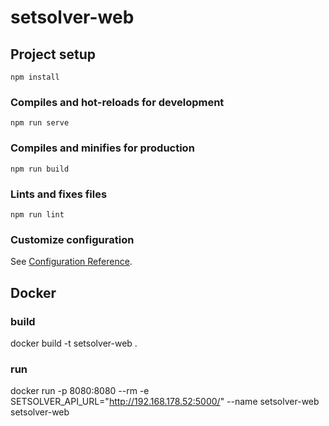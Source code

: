 # setsolver-web

## Project setup
```
npm install
```

### Compiles and hot-reloads for development
```
npm run serve
```

### Compiles and minifies for production
```
npm run build
```

### Lints and fixes files
```
npm run lint
```

### Customize configuration
See [Configuration Reference](https://cli.vuejs.org/config/).

## Docker

### build 
docker build -t setsolver-web .

### run 
docker run -p 8080:8080 --rm -e SETSOLVER_API_URL="http://192.168.178.52:5000/" --name setsolver-web setsolver-web
